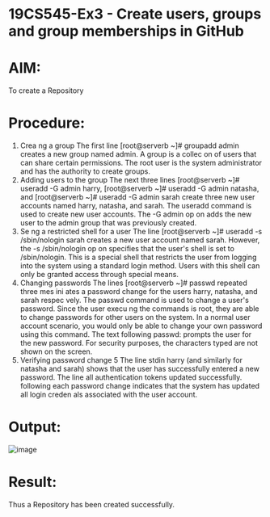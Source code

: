 # 19CS545-Ex3 - Create users, groups and group memberships in GitHub

# AIM:
To create a Repository

# Procedure:

1. Crea ng a group 
The first line [root@serverb ~]# groupadd admin creates a new group named 
admin. A group is a collec on of users that can share certain permissions. The root user is the 
system administrator and has the authority to create groups. 
2. Adding users to the group 
The next three lines [root@serverb ~]# useradd -G admin harry, 
[root@serverb ~]# useradd -G admin natasha, and [root@serverb 
~]# useradd -G admin sarah create three new user accounts named harry, 
natasha, and sarah. The useradd command is used to create new user accounts. The -G 
admin op on adds the new user to the admin group that was previously created. 
3. Se ng a restricted shell for a user 
The line [root@serverb ~]# useradd -s /sbin/nologin sarah creates a 
new user account named sarah. However, the -s /sbin/nologin op on specifies that the 
user's shell is set to /sbin/nologin. This is a special shell that restricts the user from logging 
into the system using a standard login method. Users with this shell can only be granted access 
through special means. 
4. Changing passwords 
The lines [root@serverb ~]# passwd repeated three mes ini ates a password change 
for the users harry, natasha, and sarah respec vely. The passwd command is used to 
change a user's password. 
Since the user execu ng the commands is root, they are able to change passwords for other 
users on the system. In a normal user account scenario, you would only be able to change your 
own password using this command. 
The text following passwd: prompts the user for the new password. For security purposes, the 
characters typed are not shown on the screen. 
5. Verifying password change 
 5
The line stdin harry (and similarly for natasha and sarah) shows that the user has 
successfully entered a new password. 
The line all authentication tokens updated successfully. following each 
password change indicates that the system has updated all login creden als associated with the 
user account. 

# Output:

![image](https://github.com/user-attachments/assets/d049c02b-2cad-4d0d-be51-58110e3bd985)


# Result:

Thus a Repository has been created successfully.
